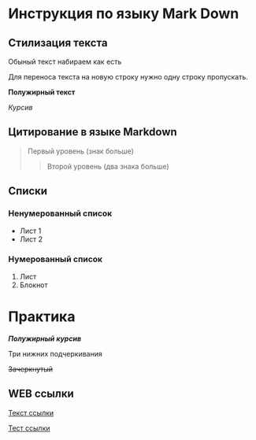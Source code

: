 # Инструкция по языку Mark Down

## Стилизация текста

Обыный текст набираем как есть

Для переноса текста на новую строку нужно одну строку пропускать. 

**Полужирный текст**

*Курсив*

## Цитирование в языке Markdown
> Первый уровень (знак больше)
>> Второй уровень (два знака больше)

## Списки
### Ненумерованный список
* Лист 1
* Лист 2

### Нумерованный список
1. Лист 
2. Блокнот

# Практика

___Полужирный курсив___

Три нижних подчеркивания

~~Зачеркнутый~~

## WEB ссылки
[Текст ссылки](https://www.example.com)

[Тест ссылки](http.example.com "Всплывающая подсказка")